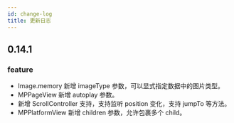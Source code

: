 ```yaml
---
id: change-log
title: 更新日志
---
```


## 0.14.1

### feature

- Image.memory 新增 imageType 参数，可以显式指定数据中的图片类型。
- MPPageView 新增 autoplay 参数。
- 新增 ScrollController 支持，支持监听 position 变化，支持 jumpTo 等方法。
- MPPlatformView 新增 children 参数，允许包裹多个 child。